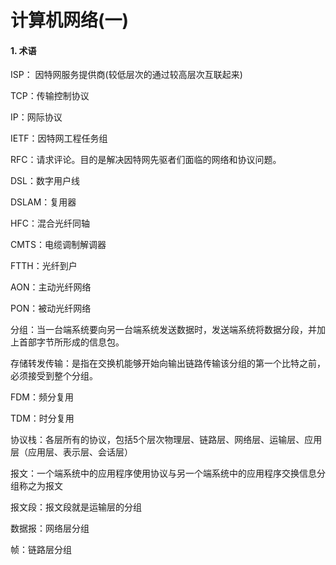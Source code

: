 # 计算机网络(一)

#### 1. 术语 

ISP： 因特网服务提供商(较低层次的通过较高层次互联起来)

TCP：传输控制协议

IP：网际协议

IETF：因特网工程任务组

RFC：请求评论。目的是解决因特网先驱者们面临的网络和协议问题。

DSL：数字用户线

DSLAM：复用器

HFC：混合光纤同轴

CMTS：电缆调制解调器

FTTH：光纤到户

AON：主动光纤网络

PON：被动光纤网络

分组：当一台端系统要向另一台端系统发送数据时，发送端系统将数据分段，并加上首部字节所形成的信息包。

存储转发传输：是指在交换机能够开始向输出链路传输该分组的第一个比特之前，必须接受到整个分组。

FDM：频分复用

TDM：时分复用

协议栈：各层所有的协议，包括5个层次物理层、链路层、网络层、运输层、应用层（应用层、表示层、会话层）

报文：一个端系统中的应用程序使用协议与另一个端系统中的应用程序交换信息分组称之为报文

报文段：报文段就是运输层的分组

数据报：网络层分组

帧：链路层分组

